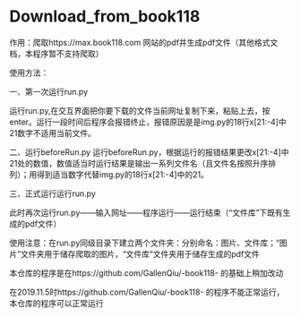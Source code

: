 # Download_from_book118


作用：爬取https://max.book118.com 网站的pdf并生成pdf文件（其他格式文档，本程序暂不支持爬取）

使用方法：

一、第一次运行run.py

运行run.py,在交互界面把你要下载的文件当前网址复制下来，粘贴上去，按enter。运行一段时间后程序会报错终止，报错原因是是img.py的18行x[21:-4]中21数字不适用当前文件。

二、运行beforeRun.py
运行beforeRun.py，根据运行的报错结果更改x[21:-4]中21处的数值，数值适当时运行结果是输出一系列文件名（且文件名按照升序排列）；用得到适当数字代替img.py的18行x[21:-4]中的21。

三、正式运行运行run.py

此时再次运行run.py——输入网址——程序运行——运行结束（“文件库”下既有生成的pdf文件）




使用注意：在run.py同级目录下建立两个文件夹：分别命名：图片、文件库；“图片”文件夹用于储存爬取的图片，“文件库”文件夹用于储存生成的pdf文件




本仓库的程序是在https://github.com/GallenQiu/-book118- 的基础上稍加改动

在2019.11.5时https://github.com/GallenQiu/-book118- 的程序不能正常运行，本仓库的程序可以正常运行

